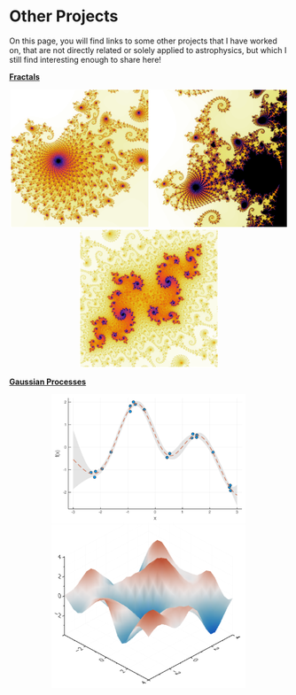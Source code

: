 # Other Projects

On this page, you will find links to some other projects that I have worked on, that are not directly related or solely applied to astrophysics, but which I still find interesting enough to share here!


[**Fractals**](https://hematthi.github.io/other_projects/fractals.html)
<center><img src="/other_projects/figures/mandelbrot_zoom12_color_N1500.png" alt="Mandelbrot set" width="250"/><img src="/other_projects/figures/mandelbrot_zoom5_color_N500.png" alt="Mandelbrot set" width="250"/><img src="/other_projects/figures/mandelbrot_zoom14_color_N3000.png" alt="Mandelbrot set" width="250"/></center>  

[**Gaussian Processes**](https://hematthi.github.io/other_projects/gaussian_processes.html)
<center><img src="/other_projects/figures/gp_1d_example.png" alt="GP example" width="350"/><img src="/other_projects/figures/gp_2d_SE_draw.png" alt="GP in 2d" width="350"/></center>  
